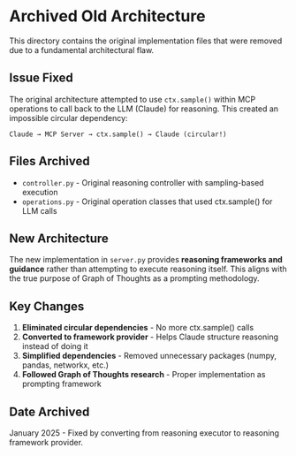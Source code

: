 # Archived Old Architecture

This directory contains the original implementation files that were removed due to a fundamental architectural flaw.

## Issue Fixed
The original architecture attempted to use `ctx.sample()` within MCP operations to call back to the LLM (Claude) for reasoning. This created an impossible circular dependency:

```
Claude → MCP Server → ctx.sample() → Claude (circular!)
```

## Files Archived
- `controller.py` - Original reasoning controller with sampling-based execution
- `operations.py` - Original operation classes that used ctx.sample() for LLM calls

## New Architecture
The new implementation in `server.py` provides **reasoning frameworks and guidance** rather than attempting to execute reasoning itself. This aligns with the true purpose of Graph of Thoughts as a prompting methodology.

## Key Changes
1. **Eliminated circular dependencies** - No more ctx.sample() calls
2. **Converted to framework provider** - Helps Claude structure reasoning instead of doing it
3. **Simplified dependencies** - Removed unnecessary packages (numpy, pandas, networkx, etc.)
4. **Followed Graph of Thoughts research** - Proper implementation as prompting framework

## Date Archived
January 2025 - Fixed by converting from reasoning executor to reasoning framework provider.
